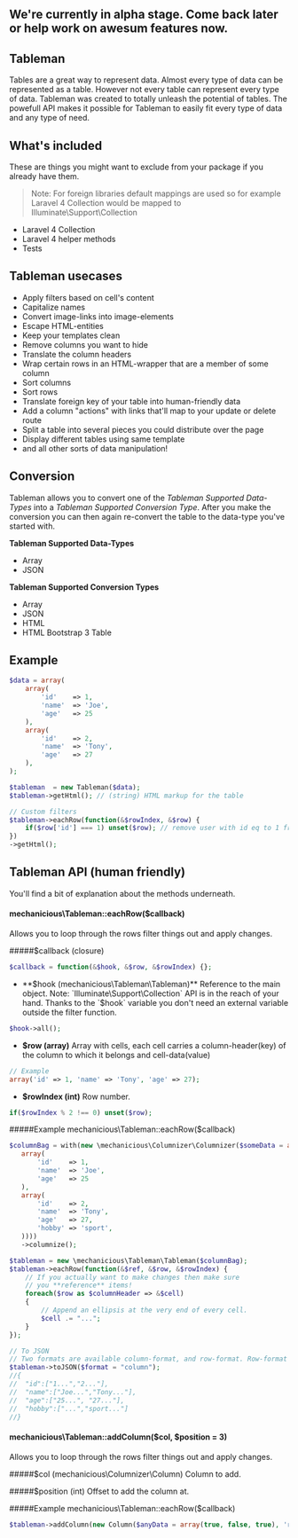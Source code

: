 ## We're currently in alpha stage. Come back later or help work on awesum features now.

## Tableman

Tables are a great way to represent data. Almost every type of data can be represented as a table. However not every table can represent every type of data. Tableman was created to totally unleash the potential of tables. The powefull API makes it possible for Tableman to easily fit every type of data and any type of need.

## What's included
These are things you might want to exclude from your package if you already have them.
> Note: For foreign libraries default mappings are used so for example Laravel 4 Collection would be mapped to Illuminate\Support\Collection

* Laravel 4 Collection
* Laravel 4 helper methods
* Tests

## Tableman usecases 
* Apply filters based on cell's content
* Capitalize names
* Convert image-links into image-elements
* Escape HTML-entities
* Keep your templates clean
* Remove columns you want to hide
* Translate the column headers
* Wrap certain rows in an HTML-wrapper that are a member of some column
* Sort columns
* Sort rows
* Translate foreign key of your table into human-friendly data
* Add a column "actions" with links that'll map to your update or delete route
* Split a table into several pieces you could distribute over the page
* Display different tables using same template
* and all other sorts of data manipulation!


## Conversion
Tableman allows you to convert one of the *Tableman Supported Data-Types* into a *Tableman Supported Conversion Type*. After you make the conversion you can then again re-convert the table to the data-type you've started with.

**Tableman Supported Data-Types**
* Array
* JSON

**Tableman Supported Conversion Types**
* Array
* JSON
* HTML
* HTML Bootstrap 3 Table

## Example
```php
$data = array(
    array(
        'id'    => 1,
        'name'  => 'Joe',
        'age'   => 25
    ),
    array(
        'id'    => 2,
        'name'  => 'Tony',
        'age'   => 27
    ),
);

$tableman  = new Tableman($data);
$tableman->getHtml(); // (string) HTML markup for the table

// Custom filters
$tableman->eachRow(function(&$rowIndex, &$row) {
    if($row['id'] === 1) unset($row); // remove user with id eq to 1 from the table!
})
->getHtml();
```

## Tableman API (human friendly)
You'll find a bit of explanation about the methods underneath.

#### mechanicious\Tableman::eachRow($callback)
Allows you to loop through the rows filter things out and apply changes.

#####$callback (closure)
```php
$callback = function(&$hook, &$row, &$rowIndex) {};
```
* **$hook (mechanicious\Tableman\Tableman)**
Reference to the main object. Note: `Illuminate\Support\Collection` API is in the reach of your hand. Thanks to the `$hook` variable you don't need an external variable outside the filter function.
```php
$hook->all();
```
* **$row (array)**
Array with cells, each cell carries a column-header(key) of the column to which it belongs and cell-data(value)
```php
// Example
array('id' => 1, 'name' => 'Tony', 'age' => 27);
```
* **$rowIndex (int)**
Row number.
```php
if($rowIndex % 2 !== 0) unset($row);
```

#####Example mechanicious\Tableman::eachRow($callback)
```php
$columnBag = with(new \mechanicious\Columnizer\Columnizer($someData = array(
   array(
       'id'    => 1,
       'name'  => 'Joe',
       'age'   => 25
   ),
   array(
       'id'    => 2,
       'name'  => 'Tony',
       'age'   => 27,
       'hobby' => 'sport',
   ))))
   ->columnize();

$tableman = new \mechanicious\Tableman\Tableman($columnBag);
$tableman->eachRow(function(&$ref, &$row, &$rowIndex) {
	// If you actually want to make changes then make sure
	// you **reference** items!
	foreach($row as $columnHeader => &$cell)
	{
		// Append an ellipsis at the very end of every cell.
		$cell .= "...";
	}
});

// To JSON 
// Two formats are available column-format, and row-format. Row-format is the one you get from a DB-Query.
$tableman->toJSON($format = "column");
//{
//	"id":["1...","2..."],
//	"name":["Joe...","Tony..."],
//	"age":["25...", "27..."],
//	"hobby":["...","sport..."]
//}

```

#### mechanicious\Tableman::addColumn($col, $position = 3)
Allows you to loop through the rows filter things out and apply changes.

#####$col (mechanicious\Columnizer\Column)
Column to add.

#####$position (int)
Offset to add the column at.


#####Example mechanicious\Tableman::eachRow($callback)
```php
$tableman->addColumn(new Column($anyData = array(true, false, true), 'registered'), 3);

```

